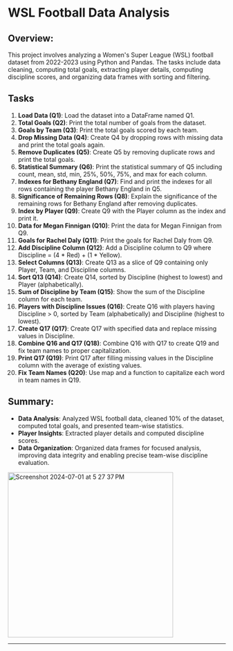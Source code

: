 # WSL Football Data Analysis

## Overview:

This project involves analyzing a Women's Super League (WSL) football dataset from 2022-2023 using Python and Pandas. The tasks include data cleaning, computing total goals, extracting player details, computing discipline scores, and organizing data frames with sorting and filtering.

## Tasks

1. **Load Data (Q1)**: Load the dataset into a DataFrame named Q1.
2. **Total Goals (Q2)**: Print the total number of goals from the dataset.  
3. **Goals by Team (Q3)**: Print the total goals scored by each team.
4. **Drop Missing Data (Q4)**: Create Q4 by dropping rows with missing data and print the total goals again.
5. **Remove Duplicates (Q5)**: Create Q5 by removing duplicate rows and print the total goals.
6. **Statistical Summary (Q6)**: Print the statistical summary of Q5 including count, mean, std, min, 25%, 50%, 75%, and max for each column.
7. **Indexes for Bethany England (Q7)**: Find and print the indexes for all rows containing the player Bethany England in Q5.
8. **Significance of Remaining Rows (Q8)**: Explain the significance of the remaining rows for Bethany England after removing duplicates.
9. **Index by Player (Q9)**: Create Q9 with the Player column as the index and print it.
10. **Data for Megan Finnigan (Q10)**: Print the data for Megan Finnigan from Q9.
11. **Goals for Rachel Daly (Q11)**: Print the goals for Rachel Daly from Q9.
12. **Add Discipline Column (Q12)**: Add a Discipline column to Q9 where Discipline = (4 * Red) + (1 * Yellow).
13. **Select Columns (Q13)**: Create Q13 as a slice of Q9 containing only Player, Team, and Discipline columns.
14. **Sort Q13 (Q14)**: Create Q14, sorted by Discipline (highest to lowest) and Player (alphabetically).
15. **Sum of Discipline by Team (Q15)**: Show the sum of the Discipline column for each team.
16. **Players with Discipline Issues (Q16)**: Create Q16 with players having Discipline > 0, sorted by Team (alphabetically) and Discipline (highest to lowest).
17. **Create Q17 (Q17)**: Create Q17 with specified data and replace missing values in Discipline.
18. **Combine Q16 and Q17 (Q18)**: Combine Q16 with Q17 to create Q19 and fix team names to proper capitalization.
19. **Print Q17 (Q19)**: Print Q17 after filling missing values in the Discipline column with the average of existing values.
20. **Fix Team Names (Q20)**: Use map and a function to capitalize each word in team names in Q19.

## Summary:

- **Data Analysis**: Analyzed WSL football data, cleaned 10% of the dataset, computed total goals, and presented team-wise statistics.
- **Player Insights**: Extracted player details and computed discipline scores.
- **Data Organization**: Organized data frames for focused analysis, improving data integrity and enabling precise team-wise discipline evaluation.


<img width="382" alt="Screenshot 2024-07-01 at 5 27 37 PM" src="https://github.com/pranjalshrestha/Data_Manipulation_Project/assets/135492582/3b2e59d8-ac6d-4d62-81f0-324890f3a94b">

---
